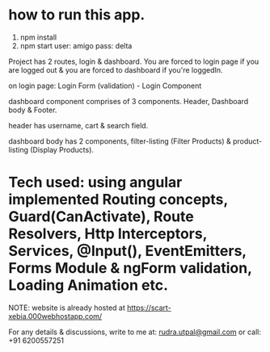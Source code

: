 # how to run this app.
1. npm install
2. npm start
user: amigo
pass: delta

Project has 2 routes, login & dashboard. You are forced to login page if you are logged out & you are forced to dashboard if you're loggedIn.

on login page: Login Form (validation) - Login Component

dashboard component comprises of 3 components. Header, Dashboard body & Footer.

header has username, cart & search field.

dashboard body has 2 components, filter-listing (Filter Products) & product-listing (Display Products).

# Tech used: using angular implemented Routing concepts, Guard(CanActivate), Route Resolvers, Http Interceptors, Services, @Input(), EventEmitters, Forms Module & ngForm validation, Loading Animation etc.

NOTE: website is already hosted at https://scart-xebia.000webhostapp.com/

For any details & discussions, write to me at: rudra.utpal@gmail.com or call: +91 6200557251